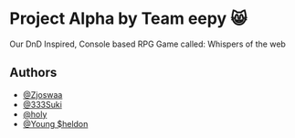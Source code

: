 
# Project Alpha by Team eepy 😸

Our DnD Inspired, Console based RPG Game called: Whispers of the web


## Authors

- [@Zjoswaa](https://github.com/Zjoswaa)
- [@333Suki](https://github.com/333suki)
- [@holy](https://github.com/TomvGenderen)
- [@Young $heldon](https://github.com/humbertotan0182)
